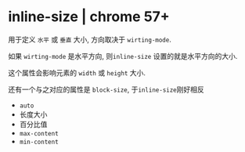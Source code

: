 # inline-size | chrome 57+

用于定义 `水平` 或 `垂直` 大小, 方向取决于 `wirting-mode`.

如果 `wirting-mode` 是水平方向, 则`inline-size` 设置的就是水平方向的大小.

这个属性会影响元素的 `width` 或 `height` 大小.

还有一个与之对应的属性是 `block-size`, 于`inline-size`刚好相反

- `auto`
- 长度大小
- 百分比值
- `max-content`
- `min-content`
